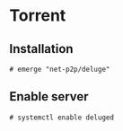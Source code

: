 # Torrent

## Installation

```ShellSession
# emerge "net-p2p/deluge"
```

## Enable server

```ShellSession
# systemctl enable deluged
```
